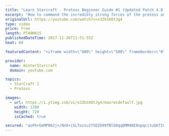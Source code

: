 ```yaml
---
title: "Learn Starcraft - Protoss Beginner Guide #1 (Updated Patch 4.0 FREE TO PLAY)"
excerpt: "How to command the incredibly strong forces of the protoss and cover weaknesses against the other inferior races. Updated for patch 4.0! This guide is not intended for COMPLETELY new players, but those who have played several games/campaign missions and grasp the very basics."
originalUrl: https://youtube.com/watch?v=x3ZkSX0tJg4
type: video
price: Free
length: PT49M41S
publishedDateTime: 2017-11-26T11:51:55Z
heat: 60

featuredContent: "<iframe width=\"800\" height=\"500\" frameborder=\"0\" src=\"https://www.youtube.com/embed/x3ZkSX0tJg4\" allow=\"accelerometer; autoplay; encrypted-media; gyroscope; picture-in-picture\" allowfullscreen></iframe>"

provider:
  name: WinterStarcraft
  domain: youtube.com

topics:
  - StarCraft 2
  - Protoss

images:
  - url: https://i.ytimg.com/vi/x3ZkSX0tJg4/maxresdefault.jpg
    width: 1280
    height: 720
    isCached: true

secured: "aoPX+GeMP062j+/NnX+iSLTozsuIYSDZ699fNlb0qqQMM4NI0opqcituGKTIOSWiOSrmX7tkbSZW1CoU8sNGUch4NLNKNQ+lt7k5e/HfRLhvNIln7AW22GqxUc5Um0G+OYdFeRS13SJAEf8g7CxO+l89go+N1NezhzcU5QH2jdTRV37QzfLs5vFTrDVTpRifiFqQQfNVPOq5tqFC0rlsJERdndfqrVqHWheo5oodVHAO2GNGT633E1KBbqlZy1mfxKvqt7o8PBIZqkAHRzQxeqw/Y+e/VSQrAPyL9wY6kxoIHBkMRbL9Bhtae9uYQgJhOuf5jeEuYhxwE34xTuggSm3ZysZb2IDYU5zAK/f5tDwRJJWcJoIlQywv3Rv8k/MzaluGQ4i4E0xz9odHeiWhDCe+uG+ZAOHIMK9Rb++dWJK34UyTvh5jmsspJd5USx4W;uEL7/sgco3RsUGwxDZk06w=="
---
```



